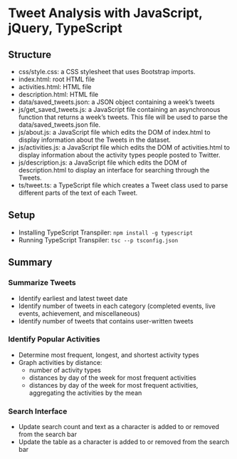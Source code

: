 # Tweet Analysis with JavaScript, jQuery, TypeScript 

## Structure
- css/style.css: a CSS stylesheet that uses Bootstrap imports.
- index.html: root HTML file
- activities.html: HTML file
- description.html: HTML file
- data/saved_tweets.json: a JSON object containing a week’s tweets
- js/get_saved_tweets.js: a JavaScript file containing an asynchronous function that returns a week’s tweets. This file will be used to parse the data/saved_tweets.json file.
- js/about.js: a JavaScript file which edits the DOM of index.html to display information about the Tweets in the dataset.
- js/activities.js: a JavaScript file which edits the DOM of activities.html to display information about the activity types people posted to Twitter.
- js/description.js: a JavaScript file which edits the DOM of description.html to display an interface for searching through the Tweets.
- ts/tweet.ts: a TypeScript file which creates a Tweet class used to parse different parts of the text of each Tweet.

## Setup
- Installing TypeScript Transpiler: ```npm install -g typescript```
- Running TypeScript Transpiler: ```tsc --p tsconfig.json```

## Summary
### Summarize Tweets
- Identify earliest and latest tweet date
- Identify number of tweets in each category (completed events, live events, achievement, and miscellaneous)
- Identify number of tweets that contains user-written tweets

### Identify Popular Activities
- Determine most frequent, longest, and shortest activity types 
- Graph activities by distance: 
  - number of activity types
  - distances by day of the week for most frequent activities
  - distances by day of the week for most frequent activities, aggregating the activities by the mean

### Search Interface
- Update search count and text as a character is added to or removed from the search bar
- Update the table as a character is added to or removed from the search bar
